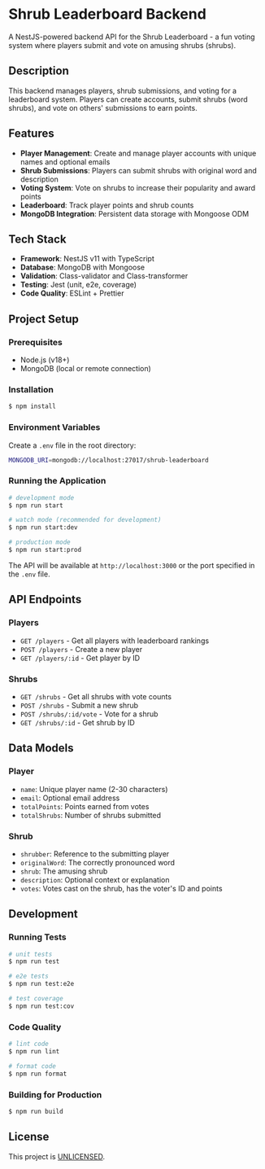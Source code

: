 # Shrub Leaderboard Backend

A NestJS-powered backend API for the Shrub Leaderboard - a fun voting system where players submit and vote on amusing shrubs (shrubs).

## Description

This backend manages players, shrub submissions, and voting for a leaderboard system. Players can create accounts, submit shrubs (word shrubs), and vote on others' submissions to earn points.

## Features

- **Player Management**: Create and manage player accounts with unique names and optional emails
- **Shrub Submissions**: Players can submit shrubs with original word and description
- **Voting System**: Vote on shrubs to increase their popularity and award points
- **Leaderboard**: Track player points and shrub counts
- **MongoDB Integration**: Persistent data storage with Mongoose ODM

## Tech Stack

- **Framework**: NestJS v11 with TypeScript
- **Database**: MongoDB with Mongoose
- **Validation**: Class-validator and Class-transformer
- **Testing**: Jest (unit, e2e, coverage)
- **Code Quality**: ESLint + Prettier

## Project Setup

### Prerequisites

- Node.js (v18+)
- MongoDB (local or remote connection)

### Installation

```bash
$ npm install
```

### Environment Variables

Create a `.env` file in the root directory:

```bash
MONGODB_URI=mongodb://localhost:27017/shrub-leaderboard
```

### Running the Application

```bash
# development mode
$ npm run start

# watch mode (recommended for development)
$ npm run start:dev

# production mode
$ npm run start:prod
```

The API will be available at `http://localhost:3000` or the port specified in the `.env` file.

## API Endpoints

### Players

- `GET /players` - Get all players with leaderboard rankings
- `POST /players` - Create a new player
- `GET /players/:id` - Get player by ID

### Shrubs

- `GET /shrubs` - Get all shrubs with vote counts
- `POST /shrubs` - Submit a new shrub
- `POST /shrubs/:id/vote` - Vote for a shrub
- `GET /shrubs/:id` - Get shrub by ID

## Data Models

### Player

- `name`: Unique player name (2-30 characters)
- `email`: Optional email address
- `totalPoints`: Points earned from votes
- `totalShrubs`: Number of shrubs submitted

### Shrub

- `shrubber`: Reference to the submitting player
- `originalWord`: The correctly pronounced word
- `shrub`: The amusing shrub
- `description`: Optional context or explanation
- `votes`: Votes cast on the shrub, has the voter's ID and points

## Development

### Running Tests

```bash
# unit tests
$ npm run test

# e2e tests
$ npm run test:e2e

# test coverage
$ npm run test:cov
```

### Code Quality

```bash
# lint code
$ npm run lint

# format code
$ npm run format
```

### Building for Production

```bash
$ npm run build
```

## License

This project is [UNLICENSED](LICENSE).
